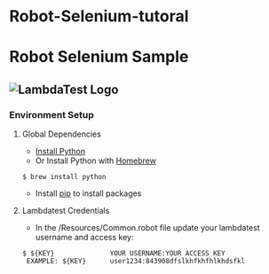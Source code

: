 # Robot-Selenium-tutoral
# Robot Selenium Sample

![LambdaTest Logo](https://www.lambdatest.com/static/images/logo.svg)
---
### Environment Setup

1. Global Dependencies
    * [Install Python](https://www.python.org/downloads/)
    * Or Install Python with [Homebrew](http://brew.sh/)
    ```
    $ brew install python
    ```
    * Install [pip](https://pip.pypa.io/en/stable/installing/) to install packages

2. Lambdatest Credentials
    * In the /Resources/Common.robot file update your lambdatest username and access key:
    ```
    $ ${KEY}              YOUR USERNAME:YOUR ACCESS KEY
     EXAMPLE: ${KEY}      user1234:843908dfslkhfkhfhlkhdsfkl
